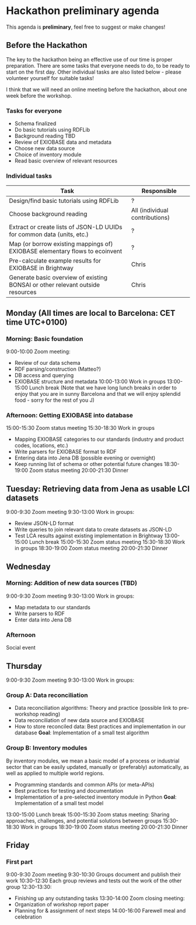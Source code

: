 # Hackathon preliminary agenda

This agenda is **preliminary**, feel free to suggest or make changes!

## Before the Hackathon

The key to the hackathon being an effective use of our time is proper preparation. There are some tasks that everyone needs to do, to be ready to start on the first day. Other individual tasks are also listed below - please volunteer yourself for suitable tasks!

I think that we will need an online meeting before the hackathon, about one week before the workshop.

### Tasks for everyone

* Schema finalized
* Do basic tutorials using RDFLib
* Background reading TBD
* Review of EXIOBASE data and metadata
* Choose new data source
* Choice of inventory module
* Read basic overview of relevant resources

### Individual tasks

| Task | Responsible |
| --- | --- |
| Design/find basic tutorials using RDFLib | ? |
| Choose background reading | All (individual contributions) |
| Extract or create lists of JSON-LD UUIDs for common data (units, etc.) | ? |
| Map (or borrow existing mappings of) EXIOBASE elementary flows to ecoinvent | ? |
| Pre-calculate example results for EXIOBASE in Brightway | Chris |
| Generate basic overview of existing BONSAI or other relevant outside resources | Chris |

## Monday (All times are local to Barcelona: CET time UTC+0100)

### Morning: Basic foundation
9:00-10:00 Zoom meeting: 
- Review of our data schema
- RDF parsing/construction (Matteo?)
- DB access and querying
- EXIOBASE structure and metadata
10:00-13:00 Work in groups
13:00-15:00 Lunch break (Note that we have long lunch breaks in order to enjoy that you are in sunny Barcelona and that we will enjoy splendid food - sorry for the rest of you J)
### Afternoon: Getting EXIOBASE into database
15:00-15:30 Zoom status meeting
15:30-18:30 Work in groups
- Mapping EXIOBASE categories to our standards (industry and product codes, locations, etc.)
- Write parsers for EXIOBASE format to RDF
- Entering data into Jena DB (possible evening or overnight)
- Keep running list of schema or other potential future changes
18:30-19:00 Zoom status meeting
20:00-21:30 Dinner

## Tuesday: Retrieving data from Jena as usable LCI datasets

9:00-9:30 Zoom meeting
9:30-13:00 Work in groups:
- Review JSON-LD format
- Write queries to join relevant data to create datasets as JSON-LD
- Test LCA results against existing implementation in Brightway
13:00-15:00 Lunch break
15:00-15:30 Zoom status meeting
15:30-18:30 Work in groups
18:30-19:00 Zoom status meeting
20:00-21:30 Dinner

## Wednesday

### Morning: Addition of new data sources (TBD)
9:00-9:30 Zoom meeting
9:30-13:00 Work in groups:
- Map metadata to our standards
- Write parsers to RDF
- Enter data into Jena DB

### Afternoon
Social event

## Thursday
9:00-9:30 Zoom meeting
9:30-13:00 Work in groups:

### Group A: Data reconciliation
- Data reconciliation algorithms: Theory and practice (possible link to pre-workshop reading)
- Data reconciliation of new data source and EXIOBASE
- How to store reconciled data: Best practices and implementation in our database
**Goal**: Implementation of a small test algorithm

### Group B: Inventory modules
By inventory modules, we mean a basic model of a process or industrial sector that can be easily updated, manually or (preferably) automatically, as well as applied to multiple world regions.
- Programming standards and common APIs (or meta-APIs)
- Best practices for testing and documentation
- Implementation of a pre-selected inventory module in Python
**Goal**: Implementation of a small test model

13:00-15:00 Lunch break
15:00-15:30 Zoom status meeting: Sharing approaches, challenges, and potential solutions between groups
15:30-18:30 Work in groups
18:30-19:00 Zoom status meeting
20:00-21:30 Dinner

## Friday

### First part
9:00-9:30 Zoom meeting
9:30-10:30 Groups document and publish their work
10:30-12:30 Each group reviews and tests out the work of the other group
12:30-13:30:
- Finishing up any outstanding tasks
13:30-14:00 Zoom closing meeting:
- Organization of workshop report paper
- Planning for & assignment of next steps
14:00-16:00 Farewell meal and celebration 
